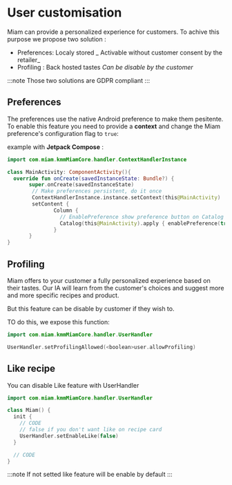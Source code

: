 # User customisation

 Miam can provide a personalized experience for customers. To achive this purpose we propose two solution :
 - Preferences: Localy stored _ Activable without customer consent by the retailer_
 - Profiling : Back hosted tastes _Can be disable by the customer_

:::note
Those two solutions are GDPR compliant
:::

 ## Preferences

The preferences use the native Android preference to make them pesitente. To enable this feature 
you need to provide a **context** and change the Miam preference's configuration flag to `true`:
 
 example with **Jetpack Compose** :

 ```kotlin
 import com.miam.kmmMiamCore.handler.ContextHandlerInstance

 class MainActivity: ComponentActivity(){
   override fun onCreate(savedInstanceState: Bundle?) {
        super.onCreate(savedInstanceState)
         // Make preferences persistent, do it once 
         ContextHandlerInstance.instance.setContext(this@MainActivity)
         setContent {
                Column {
                  // EnablePreference show preference button on Catalog
                  Catalog(this@MainActivity).apply { enablePreference(true) }.Content()
                }
        }
 }
 ```


 ## Profiling

Miam offers to your customer a fully personalized experience based on their tastes.
Our IA will learn from the customer's choices and suggest more and more specific recipes and product.

But this feature can be disable by customer if they wish to.

TO do this, we expose this function:

```kotlin 
import com.miam.kmmMiamCore.handler.UserHandler

UserHandler.setProfilingAllowed(<boolean>user.allowProfiling)

```


## Like recipe

You can disable Like feature with UserHandler

```kotlin 
import com.miam.kmmMiamCore.handler.UserHandler

class Miam() {
  init {
    // CODE
    // false if you don't want like on recipe card
    UserHandler.setEnableLike(false)
  }

  // CODE
}
```

:::note
If not setted like feature will be enable by default
:::


